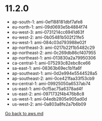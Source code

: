 
 # 11.2.0
- ap-south-1: ami-0ef188181dbf7afe8
- eu-north-1: ami-09d0693e5b4884f74
- eu-west-3: ami-0731214cc6941d63f
- eu-west-2: ami-0b05481b502f21fe5
- eu-west-1: ami-084c03d793988e02f
- ap-northeast-3: ami-0217b22f1b5482c29
- ap-northeast-2: ami-0c269db86cf407955
- ap-northeast-1: ami-013830a2a79950306
- ca-central-1: ami-075293c82ebc8ce66
- sa-east-1: ami-08363b69ec1b1fa6f
- ap-southeast-1: ami-0d2e994e5544528a5
- ap-southeast-2: ami-0ce421faa33f53cb9
- eu-central-1: ami-09925050a6537ab74
- us-east-1: ami-0cf5ac75a6378ad4f
- us-east-2: ami-0971732f4b476b8c8
- us-west-1: ami-04edb2805e905ad0d
- us-west-2: ami-0a803a8fe2a7b6b09

[Go back to aws.md](../../aws.md) 
